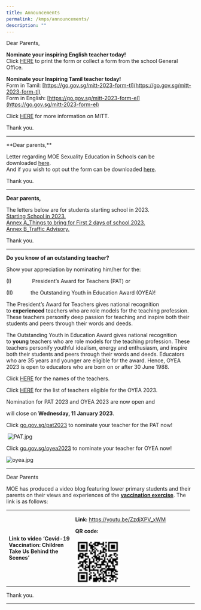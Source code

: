 ```yaml
---
title: Announcements
permalink: /kmps/announcements/
description: ""
---
```

Dear Parents,

**Nominate your inspiring English teacher today!**<br>
Click&nbsp;[HERE](https://www.languagecouncils.sg/goodenglish/inspiring-teacher-of-english-award/nomination-information)&nbsp;to print the&nbsp;form or collect a form from the&nbsp;school General Office.

  

**Nominate your Inspiring Tamil teacher today!**&nbsp;<br>
Form in Tamil:&nbsp;[https://go.gov.sg/mitt-2023-form-tl](https://go.gov.sg/mitt-2023-form-tl)<br>
Form in English:&nbsp;[https://go.gov.sg/mitt-2023-form-el](https://go.gov.sg/mitt-2023-form-el)  

Click&nbsp;[HERE](https://www.moe.gov.sg/news/press-releases/20230126-open-for-nominations-most-inspiring-tamil-teachers-award-2023)&nbsp;for more information on MITT.

Thank you.
<hr>
**Dear parents,**

Letter regarding&nbsp;MOE Sexuality Education in Schools can be downloaded&nbsp;[here](https://kemingpri-moe-edu-sg-admin.cwp.sg/qql/slot/u155/2021/Announcements/MOE%20Sexuality%20Education%20in%20Schools/MOE%20Sexuality%20Education%20in%20Schools.pdf).
<br>
And if you wish to opt out the form can be downloaded&nbsp;[here](https://kemingpri-moe-edu-sg-admin.cwp.sg/qql/slot/u155/2021/Announcements/MOE%20Sexuality%20Education%20in%20Schools/Parents%20Opt-Out%20Form.pdf).

Thank you.
<hr>

**Dear parents,**

The letters below are for students starting school in 2023.  
[Starting School in 2023.](https://kemingpri-moe-edu-sg-admin.cwp.sg/qql/slot/u155/2021/Announcements/099_Starting%20School%20in%202023_vetted.pdf)
<br>
[Annex A\_Things to bring for First 2 days of school 2023.](https://kemingpri-moe-edu-sg-admin.cwp.sg/qql/slot/u155/2021/Announcements/099_Annex%20A_Things%20to%20bring%20for%20First%202%20days%20of%20school%202023.pdf)
<br>
[Annex B\_Traffic Advisory.](https://kemingpri-moe-edu-sg-admin.cwp.sg/qql/slot/u155/2021/Announcements/099_Annex%20B_Traffic%20Advisory.pdf)

Thank you.

<hr>

**Do you know of an outstanding teacher?**

Show your appreciation by nominating him/her for the:

(I)&nbsp;&nbsp;&nbsp;&nbsp;&nbsp;&nbsp;&nbsp;&nbsp;&nbsp;&nbsp;&nbsp;&nbsp;&nbsp;&nbsp;President’s Award for Teachers (PAT) or

(II)&nbsp;&nbsp;&nbsp;&nbsp;&nbsp;&nbsp;&nbsp;&nbsp;&nbsp;&nbsp;&nbsp;&nbsp;the Outstanding Youth in Education Award (OYEA)!

The President’s Award for Teachers gives national recognition to&nbsp;**experienced**&nbsp;teachers who are role models for the teaching profession. These teachers personify deep passion for teaching and inspire both their students and peers through their words and deeds.

The Outstanding Youth in Education Award gives national recognition to&nbsp;**young**&nbsp;teachers who are role models for the teaching profession. These teachers personify youthful idealism, energy and enthusiasm, and inspire both their students and peers through their words and deeds. Educators who are 35 years and younger are eligible for the award. Hence, OYEA 2023 is open to educators who are born on or after 30 June 1988.

Click&nbsp;[HERE](https://kemingpri.moe.edu.sg/keming-family/our-staff)&nbsp;for the names of the teachers.

Click&nbsp;[HERE](https://docs.google.com/document/d/1txOsyUYRvHRODyKP4sxKqafGZnYjAFzvJyrSXyKdY3M/edit?usp=sharing)&nbsp;for the list of teachers eligible for the OYEA 2023.

Nomination for PAT 2023 and OYEA 2023 are now open and

will close on&nbsp;**Wednesday, 11 January 2023**.

Click&nbsp;[go.gov.sg/pat2023](file:///C:/Users/S8715428I/Downloads/go.gov.sg/pat2023)&nbsp;to nominate your teacher for the PAT now!

&nbsp;![PAT.jpg](https://kemingpri-moe-edu-sg-admin.cwp.sg/qql/slot/u155/2021/Announcements/PAT.jpg)

  

Click&nbsp;[go.gov.sg/oyea2023](file:///C:/Users/S8715428I/Downloads/go.gov.sg/oyea2023)&nbsp;to nominate your teacher for OYEA now!

![oyea.jpg](https://kemingpri-moe-edu-sg-admin.cwp.sg/qql/slot/u155/2021/Announcements/oyea.jpg)
<hr>
<p>Dear Parents</p>
<p>MOE has produced a video blog featuring lower primary students and their parents on their views and experiences of the&nbsp;<strong><u>vaccination exercise</u></strong>. The link is as follows:</p>
<table style="width: 492px;">
<tbody>
<tr>
<td style="width: 170.422px;">
<p><strong>Link to video ‘Covid-19 Vaccination: Children Take Us Behind the Scenes’</strong></p>
</td>
<td style="width: 305.578px;">
<p><strong>Link:</strong>&nbsp;<u><a href="https://youtu.be/ZzdjXPV_xWM">https://youtu.be/ZzdjXPV_xWM</a></u></p>
<p><strong>QR code:</strong></p>
<img align="left" src="/images/qr.png" style="width: 40%;">
</td>
</tr>
</tbody>
</table>
<p>Thank you.</p>
<hr>